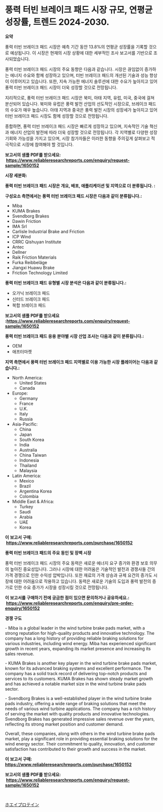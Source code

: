<p><h1>풍력 터빈 브레이크 패드 시장 규모, 연평균 성장률, 트렌드 2024-2030.</h1></p><p><strong>요약</strong></p>
<p><p>풍력 터빈 브레이크 패드 시장은 예측 기간 동안 13.8%의 연평균 성장률을 기록할 것으로 예상됩니다. 이 시장은 현재의 시장 상황에 대한 세부적인 조사 보고서를 기반으로 조사되었습니다.</p><p>풍력 터빈 브레이크 패드 시장의 주요 동향은 다음과 같습니다. 시장은 끊임없이 증가하는 에너지 수요와 함께 성장하고 있으며, 터빈 브레이크 패드의 개선된 기술과 성능 향상이 이루어지고 있습니다. 또한, 지속 가능한 에너지 솔루션에 대한 수요가 높아지고 있어 풍력 터빈 브레이크 패드 시장이 더욱 성장할 것으로 전망됩니다.</p><p>지리적으로, 풍력 터빈 브레이크 패드 시장은 북미, 아태 지역, 유럽, 미국, 중국에 걸쳐 분산되어 있습니다. 북미와 유럽은 풍력 발전 산업의 선도적인 시장으로, 브레이크 패드의 수요가 매우 높습니다. 아태 지역과 중국은 풍력 발전 시장의 성장세가 높아지고 있어 터빈 브레이크 패드 시장도 함께 성장할 것으로 전망됩니다.</p><p>종합하면, 풍력 터빈 브레이크 패드 시장은 빠르게 성장하고 있으며, 지속적인 기술 혁신과 에너지 산업의 발전에 따라 더욱 성장할 것으로 전망됩니다. 각 지역별로 다양한 성장 기회와 가능성을 가지고 있으며, 시장 참가자들은 이러한 동향을 주의깊게 살펴보고 적극적으로 시장에 참여해야 할 것입니다.</p></p>
<p><strong>보고서의 샘플 PDF를 받으세요: &nbsp;<a href="https://www.reliableresearchreports.com/enquiry/request-sample/1650152">https://www.reliableresearchreports.com/enquiry/request-sample/1650152</a></strong></p>
<p><strong>시장 세분화:</strong></p>
<p><strong> 풍력 터빈 브레이크 패드 시장은 개요, 배포, 애플리케이션 및 지역으로 더 분류됩니다. :</strong></p>
<p><strong>구성요소 측면에서는 풍력 터빈 브레이크 패드 시장은 다음과 같이 분류됩니다.:</strong></p>
<p><ul><li>Miba</li><li>KUMA Brakes</li><li>Svendborg Brakes</li><li>Dawin Friction</li><li>IMA Srl</li><li>Carlisle Industrial Brake and Friction</li><li>ICP Wind</li><li>CRRC Qishuyan Institute</li><li>Antec</li><li>Dellner</li><li>Raik Friction Materials</li><li>Furka Reibbeläge</li><li>Jiangxi Huawu Brake</li><li>Friction Technology Limited</li></ul></p>
<p><strong> 풍력 터빈 브레이크 패드 유형별 시장 분석은 다음과 같이 분류됩니다.:</strong></p>
<p><ul><li>오가닉 브레이크 패드</li><li>신터드 브레이크 패드</li><li>복합 브레이크 패드</li></ul></p>
<p><strong>보고서의 샘플 PDF를 받으세요 :<a href="https://www.reliableresearchreports.com/enquiry/request-sample/1650152">https://www.reliableresearchreports.com/enquiry/request-sample/1650152</a></strong></p>
<p><strong> 풍력 터빈 브레이크 패드 응용 분야별 시장 산업 조사는 다음과 같이 분류됩니다.:</strong></p>
<p><ul><li>OEM</li><li>애프터마켓</li></ul></p>
<p><strong>지역 측면에서 풍력 터빈 브레이크 패드 지역별로 이용 가능한 시장 플레이어는 다음과 같습니다.:</strong></p>
<p><ul>
    <li>
        North America:
        <ul>
            <li>United States</li>
            <li>Canada</li>
        </ul>
    </li>
    <li>
        Europe:
        <ul>
            <li>Germany</li>
            <li>France</li>
            <li>U.K.</li>
            <li>Italy</li>
            <li>Russia</li>
        </ul>
    </li>
    <li>
        Asia-Pacific:
        <ul>
            <li>China</li>
            <li>Japan</li>
            <li>South Korea</li>
            <li>India</li>
            <li>Australia</li>
            <li>China Taiwan</li>
            <li>Indonesia</li>
            <li>Thailand</li>
            <li>Malaysia</li>
        </ul>
    </li>
    <li>
        Latin America:
        <ul>
            <li>Mexico</li>
            <li>Brazil</li>
            <li>Argentina Korea</li>
            <li>Colombia</li>
        </ul>
    </li>
    <li>
        Middle East & Africa:
        <ul>
            <li>Turkey</li>
            <li>Saudi</li>
            <li>Arabia</li>
            <li>UAE</li>
            <li>Korea</li>
        </ul>
    </li>
    </ul></p>
<p><strong>이 보고서 구매: &nbsp;<a href="https://www.reliableresearchreports.com/purchase/1650152">https://www.reliableresearchreports.com/purchase/1650152</a></strong></p>
<p><strong>풍력 터빈 브레이크 패드의 주요 동인 및 장벽 시장</strong></p>
<p><p>풍력 터빈 브레이크 패드 시장의 주요 동력은 새로운 에너지 요구 증가와 환경 보호 의무의 높아진 중요성입니다. 그러나 시장에 대한 어려움은 기술적인 발전과 경쟁사들 간의 가격 경쟁으로 인한 수익성 압박입니다. 또한 재료의 가격 상승과 규제 요건의 증가도 시장에 대한 어려움으로 작용하고 있습니다. 동력은 새로운 기술의 도입과 풍력 발전의 증가로 인한 수요 증가가 시장을 성장시킬 것으로 전망됩니다.</p></p>
<p><strong>이 보고서를 구매하기 전에 궁금한 점이 있으면 문의하거나 공유하세요.: &nbsp;<a href="https://www.reliableresearchreports.com/enquiry/pre-order-enquiry/1650152">https://www.reliableresearchreports.com/enquiry/pre-order-enquiry/1650152</a></strong></p>
<p><strong>경쟁 구도</strong></p>
<p><p>- Miba is a global leader in the wind turbine brake pads market, with a strong reputation for high-quality products and innovative technology. The company has a long history of providing reliable braking solutions for various industries, including wind energy. Miba has experienced significant growth in recent years, expanding its market presence and increasing its sales revenue.</p><p>- KUMA Brakes is another key player in the wind turbine brake pads market, known for its advanced braking systems and excellent performance. The company has a solid track record of delivering top-notch products and services to its customers. KUMA Brakes has shown steady market growth and has achieved a notable market size in the wind turbine brake pads sector.</p><p>- Svendborg Brakes is a well-established player in the wind turbine brake pads industry, offering a wide range of braking solutions that meet the needs of various wind turbine applications. The company has a rich history of serving the market with quality products and innovative technologies. Svendborg Brakes has generated impressive sales revenue over the years, reflecting its strong market position and customer demand.</p><p>Overall, these companies, along with others in the wind turbine brake pads market, play a significant role in providing essential braking solutions for the wind energy sector. Their commitment to quality, innovation, and customer satisfaction has contributed to their growth and success in the market.</p></p>
<p><strong>이 보고서 구매: &nbsp; <a href="https://www.reliableresearchreports.com/purchase/1650152">https://www.reliableresearchreports.com/purchase/1650152</a></strong></p>
<p><strong>보고서의 샘플 PDF를 받으세요: &nbsp;<a href="https://www.reliableresearchreports.com/enquiry/request-sample/1650152">https://www.reliableresearchreports.com/enquiry/request-sample/1650152</a></strong><strong></strong></p>
<p>&nbsp;</p>
<p><p><a href="https://github.com/zoetazuur/Market-Research-Report-List-1/blob/main/607532310840.md">ホエイプロテイン</a></p></p>